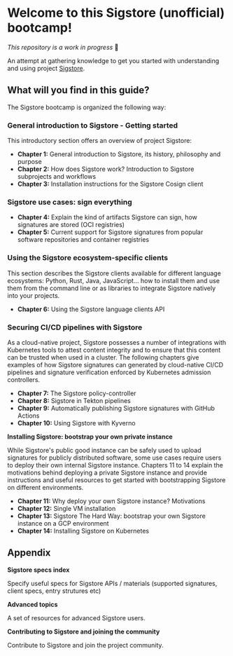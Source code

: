 # Welcome to this Sigstore (unofficial) bootcamp!
_This repository is a work in progress_ :construction:

An attempt at gathering knowledge to get you started with understanding and using project [Sigstore](https://sigstore.dev).

## What will you find in this guide?

The Sigstore bootcamp is organized the following way:

### General introduction to Sigstore - Getting started

This introductory section offers an overview of project Sigstore:

- **Chapter 1:** General introduction to Sigstore, its history, philosophy and purpose
- **Chapter 2:** How does Sigstore work? Introduction to Sigstore subprojects and workflows
- **Chapter 3:** Installation instructions for the Sigstore Cosign client

### Sigstore use cases: sign everything

- **Chapter 4:** Explain the kind of artifacts Sigstore can sign, how signatures are stored (OCI registries)
- **Chapter 5:** Current support for Sigstore signatures from popular software repositories and container registries

### Using the Sigstore ecosystem-specific clients

This section describes the Sigstore clients available for different language ecosystems: Python, Rust, Java, JavaScript...
how to install them and use them from the command line or as libraries to integrate Sigstore natively into your projects.

- **Chapter 6:** Using the Sigstore language clients API

### Securing CI/CD pipelines with Sigstore

As a cloud-native project, Sigstore possesses a number of integrations with Kubernetes tools to attest content integrity
and to ensure that this content can be trusted when used in a cluster.
The following chapters give examples of how Sigstore signatures can generated by cloud-native CI/CD pipelines and signature verification enforced by Kubernetes admission controllers.

- **Chapter 7:** The Sigstore policy-controller
- **Chapter 8:** Sigstore in Tekton pipelines
- **Chapter 9:** Automatically publishing Sigstore signatures with GitHub Actions
- **Chapter 10:** Using Sigstore with Kyverno

**Installing Sigstore: bootstrap your own private instance**

While Sigstore's public good instance can be safely used to upload signatures for publicly distributed software,
some use cases require users to deploy their own internal Sigstore instance.
Chapters 11 to 14 explain the motivations behind deploying a private Sigstore instance and provide instructions and useful resources
to get started with bootstrapping Sigstore on different environments.

- **Chapter 11:** Why deploy your own Sigstore instance? Motivations
- **Chapter 12:** Single VM installation
- **Chapter 13:** Sigstore The Hard Way: bootstrap your own Sigstore instance on a GCP environment
- **Chapter 14:** Installing Sigstore on Kubernetes

## Appendix

**Sigstore specs index**

Specify useful specs for Sigstore APIs / materials (supported signatures, client specs, entry strutures etc)

**Advanced topics**

A set of resources for advanced Sigstore users.

**Contributing to Sigstore and joining the community**

Contribute to Sigstore and join the project community.

